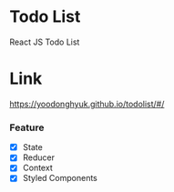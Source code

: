 # Todo List

React JS Todo List

# Link
https://yoodonghyuk.github.io/todolist/#/

### Feature

- [x] State
- [x] Reducer
- [x] Context
- [x] Styled Components